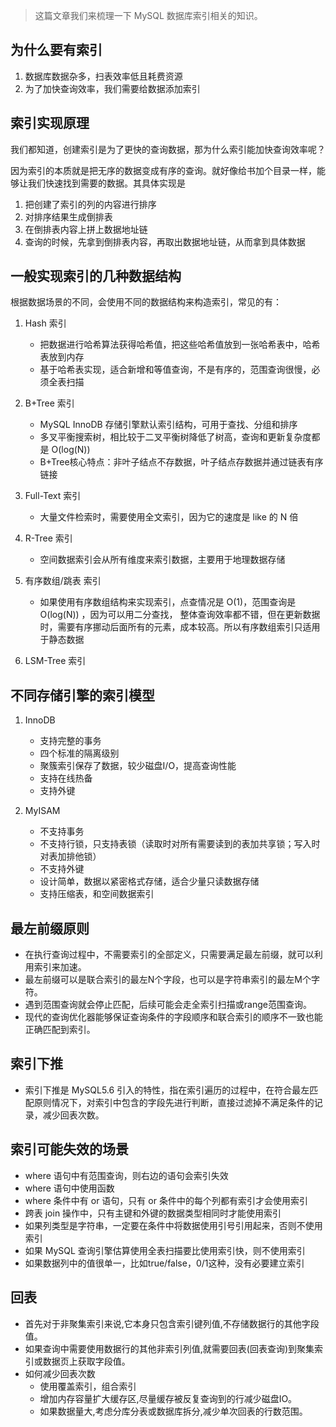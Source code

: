 > 这篇文章我们来梳理一下 MySQL 数据库索引相关的知识。

## 为什么要有索引
1. 数据库数据杂多，扫表效率低且耗费资源
2. 为了加快查询效率，我们需要给数据添加索引

## 索引实现原理

我们都知道，创建索引是为了更快的查询数据，那为什么索引能加快查询效率呢？

因为索引的本质就是把无序的数据变成有序的查询。就好像给书加个目录一样，能够让我们快速找到需要的数据。其具体实现是
1. 把创建了索引的列的内容进行排序
2. 对排序结果生成倒排表
3. 在倒排表内容上拼上数据地址链
4. 查询的时候，先拿到倒排表内容，再取出数据地址链，从而拿到具体数据

## 一般实现索引的几种数据结构

根据数据场景的不同，会使用不同的数据结构来构造索引，常见的有：
1. Hash 索引
    - 把数据进行哈希算法获得哈希值，把这些哈希值放到一张哈希表中，哈希表放到内存
    - 基于哈希表实现，适合新增和等值查询，不是有序的，范围查询很慢，必须全表扫描

2. B+Tree 索引
    - MySQL InnoDB 存储引擎默认索引结构，可用于查找、分组和排序
    - 多叉平衡搜索树，相比较于二叉平衡树降低了树高，查询和更新复杂度都是 O(log(N))
    - B+Tree核心特点：非叶子结点不存数据，叶子结点存数据并通过链表有序链接

3. Full-Text 索引
    - 大量文件检索时，需要使用全文索引，因为它的速度是 like 的 N 倍

4. R-Tree 索引
    - 空间数据索引会从所有维度来索引数据，主要用于地理数据存储

5. 有序数组/跳表 索引
    - 如果使用有序数组结构来实现索引，点查情况是 O(1)，范围查询是 O(log(N)) ，因为可以用二分查找，
      整体查询效率都不错，但在更新数据时，需要有序挪动后面所有的元素，成本较高。所以有序数组索引只适用于静态数据

6. LSM-Tree 索引

## 不同存储引擎的索引模型

1. InnoDB 
    - 支持完整的事务
    - 四个标准的隔离级别
    - 聚簇索引保存了数据，较少磁盘I/O，提高查询性能
    - 支持在线热备
    - 支持外键

2. MyISAM 
    - 不支持事务
    - 不支持行锁，只支持表锁（读取时对所有需要读到的表加共享锁；写入时对表加排他锁）
    - 不支持外键
    - 设计简单，数据以紧密格式存储，适合少量只读数据存储
    - 支持压缩表，和空间数据索引

## 最左前缀原则

- 在执行查询过程中，不需要索引的全部定义，只需要满足最左前缀，就可以利用索引来加速。
- 最左前缀可以是联合索引的最左N个字段，也可以是字符串索引的最左M个字符。
- 遇到范围查询就会停止匹配，后续可能会走全索引扫描或range范围查询。
- 现代的查询优化器能够保证查询条件的字段顺序和联合索引的顺序不一致也能正确匹配到索引。

## 索引下推

- 索引下推是 MySQL5.6 引入的特性，指在索引遍历的过程中，在符合最左匹配原则情况下，对索引中包含的字段先进行判断，直接过滤掉不满足条件的记录，减少回表次数。

## 索引可能失效的场景

- where 语句中有范围查询，则右边的语句会索引失效
- where 语句中使用函数
- where 条件中有 or 语句，只有 or 条件中的每个列都有索引才会使用索引
- 跨表 join 操作中，只有主键和外键的数据类型相同时才能使用索引
- 如果列类型是字符串，一定要在条件中将数据使用引号引用起来，否则不使用索引
- 如果 MySQL 查询引擎估算使用全表扫描要比使用索引快，则不使用索引
- 如果数据列中的值很单一，比如true/false，0/1这种，没有必要建立索引

## 回表
- 首先对于非聚集索引来说,它本身只包含索引键列值,不存储数据行的其他字段值。
- 如果查询中需要使用数据行的其他非索引列值,就需要回表(回表查询)到聚集索引或数据页上获取字段值。
- 如何减少回表次数
  - 使用覆盖索引，组合索引
  - 增加内存容量扩大缓存区,尽量缓存被反复查询到的行减少磁盘IO。
  - 如果数据量大,考虑分库分表或数据库拆分,减少单次回表的行数范围。